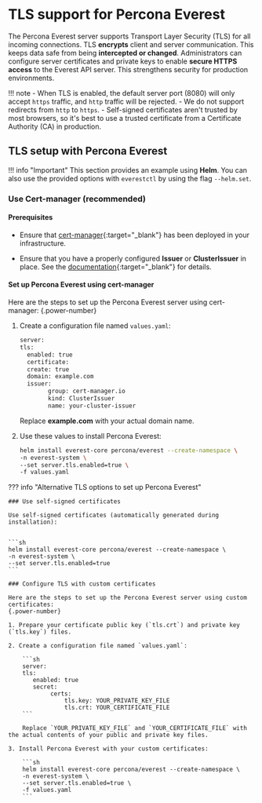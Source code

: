 # TLS support for Percona Everest

The Percona Everest server supports Transport Layer Security (TLS)  for all incoming connections. TLS **encrypts** client and server communication. This keeps data safe from being **intercepted or changed**. Administrators can configure server certificates and private keys to enable **secure HTTPS access** to the Everest API server. This strengthens security for production environments.

!!! note
    - When TLS is enabled, the default server port (8080) will only accept `https` traffic, and `http` traffic will be rejected.
    - We do not support redirects from `http` to `https`.
    - Self-signed certificates aren't trusted by most browsers, so it's best to use a trusted certificate from a Certificate Authority (CA) in production.



## TLS setup with Percona Everest

!!! info "Important"
    This section provides an example using **Helm**. You can also use the provided options with `everestctl` by using the flag `--helm.set`.


### Use Cert-manager (recommended)     

#### Prerequisites

- Ensure that [cert-manager](https://cert-manager.io/docs/){:target="_blank"} has been deployed in your infrastructure.

- Ensure that you have a properly configured **Issuer** or **ClusterIssuer** in place. See the [documentation](https://cert-manager.io/docs/configuration/){:target="_blank"} for details.


#### Set up Percona Everest using cert-manager

Here are the steps to set up the Percona Everest server using cert-manager:
{.power-number}


1. Create a configuration file named `values.yaml`:

    ```sh
    server:
	tls: 
	  enabled: true
	  certificate:
	  create: true
	  domain: example.com
	  issuer:
			group: cert-manager.io
			kind: ClusterIssuer 
			name: your-cluster-issuer
    ```

    Replace **example.com** with your actual domain name.


2. Use these values to install Percona Everest:

    ```sh
    helm install everest-core percona/everest --create-namespace \
	-n everest-system \
	--set server.tls.enabled=true \
	-f values.yaml
    ```


??? info "Alternative TLS options to set up Percona Everest"

    ### Use self-signed certificates

    Use self-signed certificates (automatically generated during installation):
     

    ```sh
    helm install everest-core percona/everest --create-namespace \
	-n everest-system \
	--set server.tls.enabled=true
    ```

    ### Configure TLS with custom certificates

    Here are the steps to set up the Percona Everest server using custom certificates:
    {.power-number}

    1. Prepare your certificate public key (`tls.crt`) and private key (`tls.key`) files. 

    2. Create a configuration file named `values.yaml`:

        ```sh
        server:
        tls: 
           enabled: true
           secret:
                certs:
                    tls.key: YOUR_PRIVATE_KEY_FILE
                    tls.crt: YOUR_CERTIFICATE_FILE
        ```

        Replace `YOUR_PRIVATE_KEY_FILE` and `YOUR_CERTIFICATE_FILE` with the actual contents of your public and private key files.

    3. Install Percona Everest with your custom certificates:

        ```sh
        helm install everest-core percona/everest --create-namespace \
        -n everest-system \
        --set server.tls.enabled=true \
        -f values.yaml
        ```





























    
    
  






